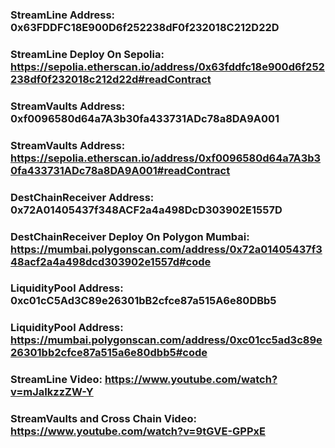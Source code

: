 ### StreamLine Address: 0x63FDDFC18E900D6f252238dF0f232018C212D22D
### StreamLine Deploy On Sepolia: https://sepolia.etherscan.io/address/0x63fddfc18e900d6f252238df0f232018c212d22d#readContract

### StreamVaults Address: 0xf0096580d64a7A3b30fa433731ADc78a8DA9A001
### StreamVaults Address: https://sepolia.etherscan.io/address/0xf0096580d64a7A3b30fa433731ADc78a8DA9A001#readContract

### DestChainReceiver Address: 0x72A01405437f348ACF2a4a498DcD303902E1557D
### DestChainReceiver Deploy On Polygon Mumbai: https://mumbai.polygonscan.com/address/0x72a01405437f348acf2a4a498dcd303902e1557d#code

### LiquidityPool Address: 0xc01cC5Ad3C89e26301bB2cfce87a515A6e80DBb5
### LiquidityPool Address: https://mumbai.polygonscan.com/address/0xc01cc5ad3c89e26301bb2cfce87a515a6e80dbb5#code

### StreamLine Video:  https://www.youtube.com/watch?v=mJaIkzzZW-Y

### StreamVaults and Cross Chain Video:  https://www.youtube.com/watch?v=9tGVE-GPPxE


